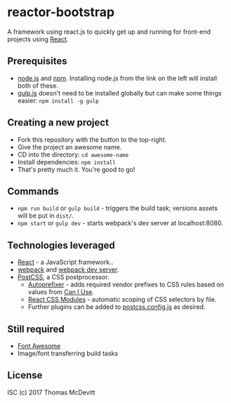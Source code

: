# reactor-bootstrap
A framework using react.js to quickly get up and running for front-end projects using [React](https://facebook.github.io/react/).

## Prerequisites
- [node.js](https://nodejs.org/en/) and [npm](https://www.npmjs.com/). Installing node.js from the link on the left will install both of these.
- [gulp.js](http://gulpjs.com/) doesn't need to be installed globally but can make some things easier: `npm install -g gulp`

## Creating a new project
- Fork this repository with the button to the top-right.
- Give the project an awesome name.
- CD into the directory: `cd awesome-name`
- Install dependencies: `npm install`
- That's pretty much it. You're good to go!

## Commands
- `npm run build` or `gulp build` - triggers the build task; versions assets will be put in `dist/`.
- `npm start` or `gulp dev` - starts webpack's dev server at localhost:8080.
 
## Technologies leveraged
- [React](https://facebook.github.io/react/) - a JavaScript framework..
- [webpack](https://webpack.github.io/) and [webpack dev server](https://webpack.github.io/docs/webpack-dev-server.html).
- [PostCSS](http://postcss.org/), a CSS postprocessor.
  - [Autoprefixer](https://github.com/postcss/autoprefixer) - adds required vendor prefixes to CSS rules based on values from [Can I Use](http://caniuse.com/).
  - [React CSS Modules](https://github.com/gajus/react-css-modules) - automatic scoping of CSS selectors by file.
  - Further plugins can be added to [postcss.config.js](./postcssconfig.js) as desired.

## Still required
- [Font Awesome](http://fontawesome.io/)
- Image/font transferring build tasks

## License
ISC (c) 2017 Thomas McDevitt